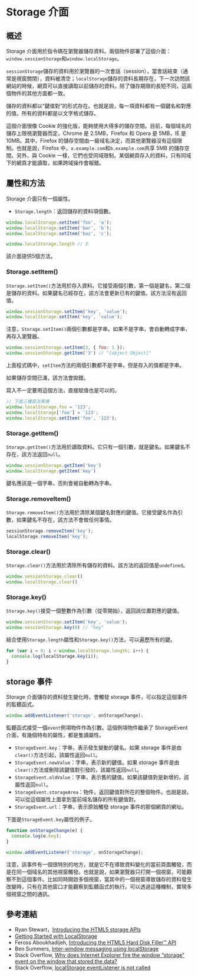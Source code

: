 # Storage 介面

## 概述

Storage 介面用於指令碼在瀏覽器儲存資料。兩個物件部署了這個介面：`window.sessionStorage`和`window.localStorage`。

`sessionStorage`儲存的資料用於瀏覽器的一次會話（session），當會話結束（通常是視窗關閉），資料被清空；`localStorage`儲存的資料長期存在，下一次訪問該網站的時候，網頁可以直接讀取以前儲存的資料。除了儲存期限的長短不同，這兩個物件的其他方面都一致。

儲存的資料都以“鍵值對”的形式存在。也就是說，每一項資料都有一個鍵名和對應的值。所有的資料都是以文字格式儲存。

這個介面很像 Cookie 的強化版，能夠使用大得多的儲存空間。目前，每個域名的儲存上限視瀏覽器而定，Chrome 是 2.5MB，Firefox 和 Opera 是 5MB，IE 是 10MB。其中，Firefox 的儲存空間由一級域名決定，而其他瀏覽器沒有這個限制。也就是說，Firefox 中，`a.example.com`和`b.example.com`共享 5MB 的儲存空間。另外，與 Cookie 一樣，它們也受同域限制。某個網頁存入的資料，只有同域下的網頁才能讀取，如果跨域操作會報錯。

## 屬性和方法

Storage 介面只有一個屬性。

- `Storage.length`：返回儲存的資料項個數。

```javascript
window.localStorage.setItem('foo', 'a');
window.localStorage.setItem('bar', 'b');
window.localStorage.setItem('baz', 'c');

window.localStorage.length // 3
```

該介面提供5個方法。

### Storage.setItem()

`Storage.setItem()`方法用於存入資料。它接受兩個引數，第一個是鍵名，第二個是儲存的資料。如果鍵名已經存在，該方法會更新已有的鍵值。該方法沒有返回值。

```javascript
window.sessionStorage.setItem('key', 'value');
window.localStorage.setItem('key', 'value');
```

注意，`Storage.setItem()`兩個引數都是字串。如果不是字串，會自動轉成字串，再存入瀏覽器。

```javascript
window.sessionStorage.setItem(3, { foo: 1 });
window.sessionStorage.getItem('3') // "[object Object]"
```

上面程式碼中，`setItem`方法的兩個引數都不是字串，但是存入的值都是字串。

如果儲存空間已滿，該方法會拋錯。

寫入不一定要用這個方法，直接賦值也是可以的。

```javascript
// 下面三種寫法等價
window.localStorage.foo = '123';
window.localStorage['foo'] = '123';
window.localStorage.setItem('foo', '123');
```

### Storage.getItem()

`Storage.getItem()`方法用於讀取資料。它只有一個引數，就是鍵名。如果鍵名不存在，該方法返回`null`。

```javascript
window.sessionStorage.getItem('key')
window.localStorage.getItem('key')
```

鍵名應該是一個字串，否則會被自動轉為字串。

### Storage.removeItem()

`Storage.removeItem()`方法用於清除某個鍵名對應的鍵值。它接受鍵名作為引數，如果鍵名不存在，該方法不會做任何事情。

```javascript
sessionStorage.removeItem('key');
localStorage.removeItem('key');
```

### Storage.clear()

`Storage.clear()`方法用於清除所有儲存的資料。該方法的返回值是`undefined`。

```javascript
window.sessionStorage.clear()
window.localStorage.clear()
```

### Storage.key()

`Storage.key()`接受一個整數作為引數（從零開始），返回該位置對應的鍵值。

```javascript
window.sessionStorage.setItem('key', 'value');
window.sessionStorage.key(0) // "key"
```

結合使用`Storage.length`屬性和`Storage.key()`方法，可以遍歷所有的鍵。

```javascript
for (var i = 0; i < window.localStorage.length; i++) {
  console.log(localStorage.key(i));
}
```

## storage 事件

Storage 介面儲存的資料發生變化時，會觸發 storage 事件，可以指定這個事件的監聽函式。

```javascript
window.addEventListener('storage', onStorageChange);
```

監聽函式接受一個`event`例項物件作為引數。這個例項物件繼承了 StorageEvent 介面，有幾個特有的屬性，都是隻讀屬性。

- `StorageEvent.key`：字串，表示發生變動的鍵名。如果 storage 事件是由`clear()`方法引起，該屬性返回`null`。
- `StorageEvent.newValue`：字串，表示新的鍵值。如果 storage 事件是由`clear()`方法或刪除該鍵值對引發的，該屬性返回`null`。
- `StorageEvent.oldValue`：字串，表示舊的鍵值。如果該鍵值對是新增的，該屬性返回`null`。
- `StorageEvent.storageArea`：物件，返回鍵值對所在的整個物件。也說是說，可以從這個屬性上面拿到當前域名儲存的所有鍵值對。
- `StorageEvent.url`：字串，表示原始觸發 storage 事件的那個網頁的網址。

下面是`StorageEvent.key`屬性的例子。

```javascript
function onStorageChange(e) {
  console.log(e.key);
}

window.addEventListener('storage', onStorageChange);
```

注意，該事件有一個很特別的地方，就是它不在導致資料變化的當前頁面觸發，而是在同一個域名的其他視窗觸發。也就是說，如果瀏覽器只打開一個視窗，可能觀察不到這個事件。比如同時開啟多個視窗，當其中的一個視窗導致儲存的資料發生改變時，只有在其他窗口才能觀察到監聽函式的執行。可以透過這種機制，實現多個視窗之間的通訊。

## 參考連結

- Ryan Stewart，[Introducing the HTML5 storage APIs](http://www.adobe.com/devnet/html5/articles/html5-storage-apis.html)
- [Getting Started with LocalStorage](http://codular.com/localstorage)
- Feross Aboukhadijeh, [Introducing the HTML5 Hard Disk Filler™ API](http://feross.org/fill-disk/)
- Ben Summers, [Inter-window messaging using localStorage](http://bens.me.uk/2013/localstorage-inter-window-messaging)
- Stack Overflow, [Why does Internet Explorer fire the window “storage” event on the window that stored the data?](http://stackoverflow.com/questions/18265556/why-does-internet-explorer-fire-the-window-storage-event-on-the-window-that-st)
- Stack Overflow, [localStorage eventListener is not called](https://stackoverflow.com/questions/5370784/localstorage-eventlistener-is-not-called)
